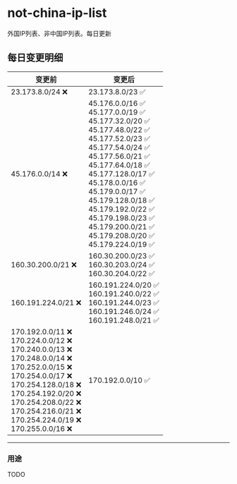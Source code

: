 # not-china-ip-list
外国IP列表、非中国IP列表。每日更新

每日变更明细
--------------------
|  变更前   | 变更后 |
|  ----  | ----  |
|  23.173.8.0/24 :x:  | 23.173.8.0/23 :white_check_mark: | 
|  45.176.0.0/14 :x:  | 45.176.0.0/16 :white_check_mark: <br> 45.177.0.0/19 :white_check_mark: <br> 45.177.32.0/20 :white_check_mark: <br> 45.177.48.0/22 :white_check_mark: <br> 45.177.52.0/23 :white_check_mark: <br> 45.177.54.0/24 :white_check_mark: <br> 45.177.56.0/21 :white_check_mark: <br> 45.177.64.0/18 :white_check_mark: <br> 45.177.128.0/17 :white_check_mark: <br> 45.178.0.0/16 :white_check_mark: <br> 45.179.0.0/17 :white_check_mark: <br> 45.179.128.0/18 :white_check_mark: <br> 45.179.192.0/22 :white_check_mark: <br> 45.179.198.0/23 :white_check_mark: <br> 45.179.200.0/21 :white_check_mark: <br> 45.179.208.0/20 :white_check_mark: <br> 45.179.224.0/19 :white_check_mark: <br>  | 
|  160.30.200.0/21 :x:  | 160.30.200.0/23 :white_check_mark: <br> 160.30.203.0/24 :white_check_mark: <br> 160.30.204.0/22 :white_check_mark: <br>  | 
|  160.191.224.0/21 :x:  | 160.191.224.0/20 :white_check_mark: <br> 160.191.240.0/22 :white_check_mark: <br> 160.191.244.0/23 :white_check_mark: <br> 160.191.246.0/24 :white_check_mark: <br> 160.191.248.0/21 :white_check_mark: <br>  | 
|  170.192.0.0/11 :x: <br> 170.224.0.0/12 :x: <br> 170.240.0.0/13 :x: <br> 170.248.0.0/14 :x: <br> 170.252.0.0/15 :x: <br> 170.254.0.0/17 :x: <br> 170.254.128.0/18 :x: <br> 170.254.192.0/20 :x: <br> 170.254.208.0/22 :x: <br> 170.254.216.0/21 :x: <br> 170.254.224.0/19 :x: <br> 170.255.0.0/16 :x: <br> | 170.192.0.0/10 :white_check_mark: | 

--------------------
### 用途
TODO
